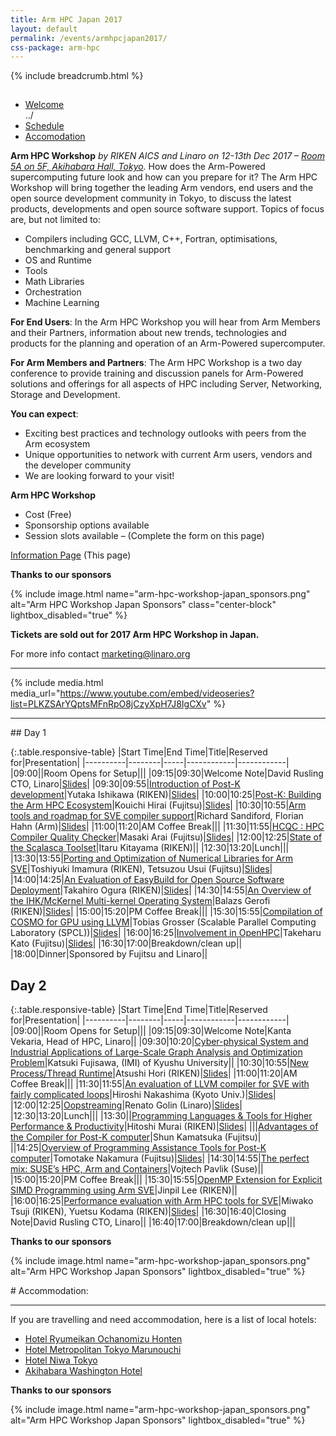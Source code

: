 ```yaml
---
title: Arm HPC Japan 2017
layout: default
permalink: /events/armhpcjapan2017/
css-package: arm-hpc
---
```

{% include breadcrumb.html %}

<div class="container-fluid" id="content-container">
<div class="row no-padding arm-hpc-row top">
    <div class="container">
        <img src="data:image/gif;base64,R0lGODlhAQABAAAAACH5BAEKAAEALAAAAAABAAEAAAICTAEAOw==" data-src="{% asset_path 'arm-hpc-workshop-japan_website-banner-top.png' %}" alt="Arm HPC Workshop Top Banner" class="img-responsive lazyload center-block"/>
    </div>
</div>

<div class="row arm-hpc-row main">
<div class="container">


<ul class="nav nav-tabs" role="tablist" id="tabbed_nav">
  <li role="presentation" class="active">
    <a href="#welcome" role="tab" data-toggle="tab">
        Welcome
    </a>
  </li>
../
  <li role="presentation">
    <a href="#schedule" role="tab" data-toggle="tab">
        Schedule
    </a>
  </li>

  <li role="presentation">
    <a href="#accomodation" role="tab" data-toggle="tab">
        Accomodation
    </a>
  </li>
</ul>

<div class="tab-content" id="tabbed_nav_content"><!--Start Tab Content-->

<div role="tabpanel" class="tab-pane tab-pane-legal active" id="welcome">


<div class="col-sm-6" markdown="1">

**Arm HPC Workshop** _by RIKEN AICS and Linaro on 12-13th Dec 2017 – [Room 5A on 5F, Akihabara Hall, Tokyo](http://www.akibahall.jp/data/access_eng.html)._
How does the Arm-Powered supercomputing future look and how can you prepare for it? The Arm HPC Workshop will bring together the leading Arm vendors, end users and the open source development community in Tokyo, to discuss the latest products, developments and open source software support. <span id="SPAN_7">Topics of focus are, but not limited to:</span>

*   Compilers including GCC, LLVM, C++, Fortran, optimisations, benchmarking and general support
*   OS and Runtime
*   Tools
*   Math Libraries
*   Orchestration
*   Machine Learning

**For End Users**: In the Arm HPC Workshop you will hear from Arm Members and their Partners, information about new trends, technologies and products for the planning and operation of an Arm-Powered supercomputer.

**For Arm Members and Partners**: The Arm HPC Workshop is a two day conference to provide training and discussion panels for Arm-Powered solutions and offerings for all aspects of HPC including Server, Networking, Storage and Development.

**You can expect**:

*   Exciting best practices and technology outlooks with peers from the Arm ecosystem
*   Unique opportunities to network with current Arm users, vendors and the developer community
*   We are looking forward to your visit!

**Arm HPC Workshop**

*   Cost (Free)
*   Sponsorship options available
*   Session slots available – (Complete the form on this page)

[Information Page](https://linaro.co/hpc2017) (This page)

**Thanks to our sponsors**

{% include image.html name="arm-hpc-workshop-japan_sponsors.png" alt="Arm HPC Workshop Japan Sponsors" class="center-block" lightbox_disabled="true" %}

</div>

<div class="col-sm-6">

<div class="alert alert-arm-hpc" role="alert" markdown="1">

**Tickets are sold out for 2017 Arm HPC Workshop in Japan.**

For more info contact marketing@linaro.org

</div>  

<hr>

{% include media.html media_url="https://www.youtube.com/embed/videoseries?list=PLKZSArYQptsMFnRpO8jCzyXpH7J8IgCXv" %}
<hr />
</div>
</div>
<div role="tabpanel" class="tab-pane tab-pane-legal" id="schedule" markdown="1">
## Day 1

{:.table.responsive-table}
|Start Time|End Time|Title|Reserved for|Presentation|
|----------|--------|-----|------------|------------|
|09:00||Room Opens for Setup|||
|09:15|09:30|Welcome Note|David Rusling CTO, Linaro|[Slides](https://www.slideshare.net/linaroorg/linaro-hpc-workshop-note)|
|09:30|09:55|[Introduction of Post-K development](/blog/arm-hpc-workshop-sessions-and-speakers/#1)|Yutaka Ishikawa (RIKEN)|[Slides](https://www.slideshare.net/linaroorg/introduction-of-postk-development)|
|10:00|10:25|[Post-K: Building the Arm HPC Ecosystem](/blog/arm-hpc-workshop-sessions-and-speakers/#2)|Kouichi Hirai (Fujitsu)|[Slides](https://www.slideshare.net/linaroorg/postk-building-the-arm-hpc-ecosystem-84025150)|
|10:30|10:55|[Arm tools and roadmap for SVE compiler support](/blog/arm-hpc-workshop-sessions-and-speakers/#3)|Richard Sandiford, Florian Hahn (Arm)|[Slides](https://www.slideshare.net/linaroorg/arm-tools-and-roadmap-for-sve-compiler-support)|
|11:00|11:20|AM Coffee Break|||
|11:30|11:55|[HCQC : HPC Compiler Quality Checker](/blog/arm-hpc-workshop-sessions-and-speakers/#4)|Masaki Arai (Fujitsu)|[Slides](https://www.slideshare.net/linaroorg/hcqc-hpc-compiler-quality-checker)|
|12:00|12:25|[State of the Scalasca Toolset](/blog/arm-hpc-workshop-sessions-and-speakers/#5)|Itaru Kitayama (RIKEN)||
|12:30|13:20|Lunch|||
|13:30|13:55|[Porting and Optimization of Numerical Libraries for Arm SVE](/blog/arm-hpc-workshop-sessions-and-speakers/#6)|Toshiyuki Imamura (RIKEN), Tetsuzou Usui (Fujitsu)|[Slides](https://www.slideshare.net/linaroorg/porting-and-optimization-of-numerical-libraries-for-arm-sve)|
|14:00|14:25|[An Evaluation of EasyBuild for Open Source Software Deployment](/blog/arm-hpc-workshop-sessions-and-speakers/#7)|Takahiro Ogura (RIKEN)|[Slides](https://www.slideshare.net/linaroorg/an-overview-of-the-ihkmckernel-multikernel-operating-system)|
|14:30|14:55|[An Overview of the IHK/McKernel Multi-kernel Operating System](/blog/arm-hpc-workshop-sessions-and-speakers/#8)|Balazs Gerofi (RIKEN)|[Slides](https://www.slideshare.net/linaroorg/an-overview-of-the-ihkmckernel-multikernel-operating-system)|
|15:00|15:20|PM Coffee Break|||
|15:30|15:55|[Compilation of COSMO for GPU using LLVM](/blog/arm-hpc-workshop-sessions-and-speakers/#9)|Tobias Grosser (Scalable Parallel Computing Laboratory (SPCL))|[Slides](https://www.slideshare.net/linaroorg/compilation-of-cosmo-for-gpu-using-llvm)|
|16:00|16:25|[Involvement in OpenHPC](/blog/arm-hpc-workshop-sessions-and-speakers/#10)|Takeharu Kato (Fujitsu)|[Slides](https://www.slideshare.net/linaroorg/involvement-in-openhpc)|
|16:30|17:00|Breakdown/clean up||
|18:00|Dinner|Sponsored by Fujitsu and Linaro||

## Day 2

{:.table.responsive-table}
|Start Time|End Time|Title|Reserved for|Presentation|
|----------|--------|-----|------------|------------|
|09:00||Room Opens for Setup|||
|09:15|09:30|Welcome Note|Kanta Vekaria, Head of HPC, Linaro||
|09:30|10:20|[Cyber-physical System and Industrial Applications of Large-Scale Graph Analysis and Optimization Problem](/blog/arm-hpc-workshop-sessions-and-speakers/#11)|Katsuki Fujisawa, (IMI) of Kyushu University||
|10:30|10:55|[New Process/Thread Runtime](/blog/arm-hpc-workshop-sessions-and-speakers/#12)|Atsushi Hori (RIKEN)|[Slides](https://www.slideshare.net/linaroorg/new-processthread-runtime)|
|11:00|11:20|AM Coffee Break|||
|11:30|11:55|[An evaluation of LLVM compiler for SVE with fairly complicated loops](/blog/arm-hpc-workshop-sessions-and-speakers/#13)|Hiroshi Nakashima (Kyoto Univ.)|[Slides](https://www.slideshare.net/linaroorg/an-evaluation-of-llvm-compiler-for-sve-with-fairly-complicated-loops)|
|12:00|12:25|[Oopstreaming](/blog/arm-hpc-workshop-sessions-and-speakers/#14)|Renato Golin (Linaro)|[Slides](https://www.slideshare.net/linaroorg/oopstreaming)|
|12:30|13:20|Lunch|||
|13:30||[Programming Languages & Tools for Higher Performance & Productivity](/blog/arm-hpc-workshop-sessions-and-speakers/#15)|Hitoshi Murai (RIKEN)|[Slides](https://www.slideshare.net/linaroorg/programming-languages-tools-for-higher-performance-productivity)|
|||[Advantages of the Compiler for Post-K computer](/blog/arm-hpc-workshop-sessions-and-speakers/#16)|Shun Kamatsuka (Fujitsu)|
||14:25|[Overview of Programming Assistance Tools for Post-K computer](/blog/arm-hpc-workshop-sessions-and-speakers/#17)|Tomotake Nakamura (Fujitsu)|[Slides](https://www.slideshare.net/linaroorg/postk-building-the-arm-hpc-ecosystem-84548777)|
|14:30|14:55|[The perfect mix: SUSE’s HPC, Arm and Containers](/blog/arm-hpc-workshop-sessions-and-speakers/#18)|Vojtech Pavlik (Suse)||
|15:00|15:20|PM Coffee Break|||
|15:30|15:55|[OpenMP Extension for Explicit SIMD Programming using Arm SVE](/blog/arm-hpc-workshop-sessions-and-speakers/#19)|Jinpil Lee (RIKEN)||
|16:00|16:25|[Performance evaluation with Arm HPC tools for SVE](/blog/arm-hpc-workshop-sessions-and-speakers/#20)|Miwako Tsuji (RIKEN), Yuetsu Kodama (RIKEN)|[Slides](https://www.slideshare.net/linaroorg/performance-evaluation-with-arm-hpc-tools-for-sve)|
|16:30|16:40|Closing Note|David Rusling CTO, Linaro||
|16:40|17:00|Breakdown/clean up|||

**Thanks to our sponsors**

{% include image.html name="arm-hpc-workshop-japan_sponsors.png" alt="Arm HPC Workshop Japan Sponsors"  lightbox_disabled="true" %}

</div>
<div role="tabpanel" class="tab-pane tab-pane-legal" id="accomodation" markdown="1">
# Accommodation:

* * *

If you are travelling and need accommodation, here is a list of local hotels:

*   [Hotel Ryumeikan Ochanomizu Honten](https://www.tripadvisor.com/Hotel_Review-g1066443-d320598-Reviews-Hotel_Ryumeikan_Ochanomizu_Honten-Chiyoda_Tokyo_Tokyo_Prefecture_Kanto.html)
*   [Hotel Metropolitan Tokyo Marunouchi](https://www.tripadvisor.com/Hotel_Review-g1066443-d653033-Reviews-Hotel_Metropolitan_Tokyo_Marunouchi-Chiyoda_Tokyo_Tokyo_Prefecture_Kanto.html)
*   [Hotel Niwa Tokyo](https://www.tripadvisor.com/Hotel_Review-g1066443-d1475716-Reviews-Hotel_Niwa_Tokyo-Chiyoda_Tokyo_Tokyo_Prefecture_Kanto.html)
*   [Akihabara Washington Hotel](https://www.tripadvisor.com/Hotel_Review-g1066443-d598313-Reviews-Akihabara_Washington_Hotel-Chiyoda_Tokyo_Tokyo_Prefecture_Kanto.html)

**Thanks to our sponsors**

{% include image.html name="arm-hpc-workshop-japan_sponsors.png" alt="Arm HPC Workshop Japan Sponsors"  lightbox_disabled="true" %}

</div>

</div><!--End Tab Content-->


</div><!--End Container-->
</div><!--End Row-->

<div class="row no-padding arm-hpc-row bottom">
    <div class="container">
        <img src="data:image/gif;base64,R0lGODlhAQABAAAAACH5BAEKAAEALAAAAAABAAEAAAICTAEAOw==" data-src="{% asset_path 'arm-hpc-workshop-japan_website-banner-base.png' %}" alt="Arm HPC Workshop Japan Bottom Banner" class="img-responsive lazyload center-block"/>
    </div>
</div>
</div>